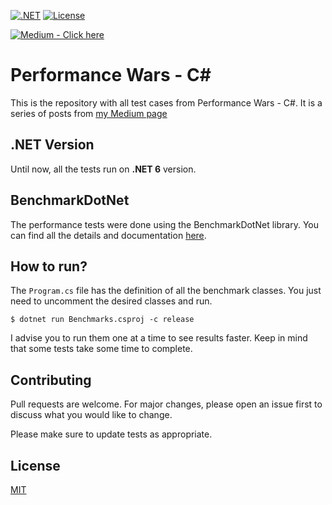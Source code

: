 [![.NET](https://github.com/martinstm/benchmarks/workflows/.NET/badge.svg)](https://github.com/martinstm/benchmarks/actions?query=workflow:".NET") [![License](https://img.shields.io/badge/License-MIT-blue)](#license)

[![Medium -  Click here](https://img.shields.io/badge/Medium-_Click_here-2ea44f?logo=medium)](https://medium.com/@martinstm)

# Performance Wars - C#

This is the repository with all test cases from Performance Wars - C#. It is a series of posts from  [my Medium page](https://medium.com/@martinstm)

## .NET Version

Until now, all the tests run on **.NET 6** version.

## BenchmarkDotNet

The performance tests were done using the BenchmarkDotNet library. You can find all the details and documentation [here](https://benchmarkdotnet.org/articles/overview.html).

## How to run?

The `Program.cs` file has the definition of all the benchmark classes. You just need to uncomment the desired classes and run. 

```
$ dotnet run Benchmarks.csproj -c release
```

I advise you to run them one at a time to see results faster. Keep in mind that some tests take some time to complete.

## Contributing
Pull requests are welcome. For major changes, please open an issue first to discuss what you would like to change.

Please make sure to update tests as appropriate.

## License
[MIT](https://choosealicense.com/licenses/mit/)
